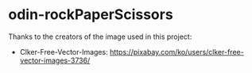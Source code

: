 # odin-rockPaperScissors

Thanks to the creators of the image used in this project:

- Clker-Free-Vector-Images: https://pixabay.com/ko/users/clker-free-vector-images-3736/